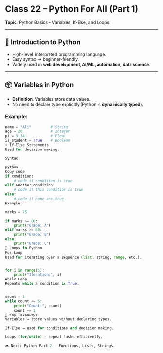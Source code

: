 # Class 22 – Python For All (Part 1)  
**Topic:** Python Basics – Variables, If-Else, and Loops  

---

## 🐍 Introduction to Python  
- High-level, interpreted programming language.  
- Easy syntax → beginner-friendly.  
- Widely used in **web development, AI/ML, automation, data science**.  

---

## 📦 Variables in Python  
- **Definition:** Variables store data values.  
- No need to declare type explicitly (Python is **dynamically typed**).  

### Example:
```python
name = "Ali"         # String
age = 20             # Integer
pi = 3.14            # Float
is_student = True    # Boolean
⚡ If-Else Statements
Used for decision making.

Syntax:

python
Copy code
if condition:
    # code if condition is true
elif another_condition:
    # code if this condition is true
else:
    # code if none are true
Example:

marks = 75

if marks >= 80:
    print("Grade: A")
elif marks >= 60:
    print("Grade: B")
else:
    print("Grade: C")
🔁 Loops in Python
For Loop
Used for iterating over a sequence (list, string, range, etc.).


for i in range(5):
    print("Iteration:", i)
While Loop
Repeats while a condition is True.


count = 1
while count <= 5:
    print("Count:", count)
    count += 1
🧠 Key Takeaways
Variables → store values without declaring types.

If-Else → used for conditions and decision making.

Loops (for/while) → repeat tasks efficiently.

🔜 Next: Python Part 2 – Functions, Lists, Strings.